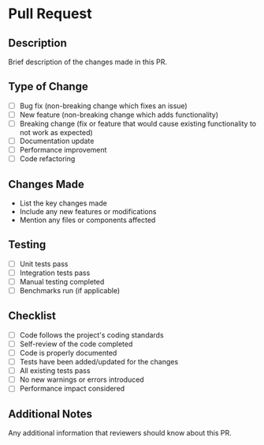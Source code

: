 # Pull Request

## Description
Brief description of the changes made in this PR.

## Type of Change
- [ ] Bug fix (non-breaking change which fixes an issue)
- [ ] New feature (non-breaking change which adds functionality)
- [ ] Breaking change (fix or feature that would cause existing functionality to not work as expected)
- [ ] Documentation update
- [ ] Performance improvement
- [ ] Code refactoring

## Changes Made
- List the key changes made
- Include any new features or modifications
- Mention any files or components affected

## Testing
- [ ] Unit tests pass
- [ ] Integration tests pass
- [ ] Manual testing completed
- [ ] Benchmarks run (if applicable)

## Checklist
- [ ] Code follows the project's coding standards
- [ ] Self-review of the code completed
- [ ] Code is properly documented
- [ ] Tests have been added/updated for the changes
- [ ] All existing tests pass
- [ ] No new warnings or errors introduced
- [ ] Performance impact considered

## Additional Notes
Any additional information that reviewers should know about this PR.